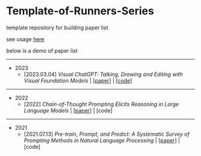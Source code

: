 # Template-of-Runners-Series
template repository for building paper list

see usage [here](readmeBeforeREADME.md)

below is a demo of paper list

---

- 2023
	- [2023.03.04] *Visual ChatGPT: Talking, Drawing and Editing with Visual Foundation Models* | [[paper]](https://arxiv.org/abs/2303.04671) | [[code]](https://github.com/microsoft/visual-chatgpt)

---
- 2022
	- [2022] *Chain-of-Thought Prompting Elicits Reasoning in Large Language Models* | [[paper]](https://proceedings.neurips.cc/paper_files/paper/2022/hash/9d5609613524ecf4f15af0f7b31abca4-Abstract-Conference.html) | [code]

---
- 2021
	- [2021.07.13] *Pre-train, Prompt, and Predict: A Systematic Survey of Prompting Methods in Natural Language Processing* | [[paper]](https://arxiv.org/abs/2107.13586) | [code]
